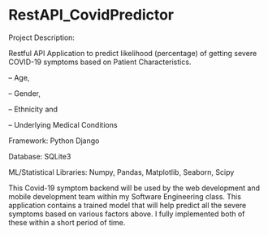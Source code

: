 # RestAPI_CovidPredictor

Project Description:

Restful API Application to predict likelihood (percentage) of getting severe COVID-19 symptoms based on Patient Characteristics.

– Age,

– Gender,

– Ethnicity and

– Underlying Medical Conditions

Framework: Python Django

Database: SQLite3

ML/Statistical Libraries: Numpy, Pandas, Matplotlib, Seaborn, Scipy

This Covid-19 symptom backend will be used by the web development and mobile development team within my Software Engineering class. This application contains a trained model that will help predict all the severe symptoms based on various factors above. I fully implemented both of these within a short period of time.
